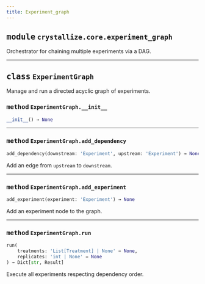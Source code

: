 ```yaml
---
title: Experiment_graph
---
```



## <kbd>module</kbd> `crystallize.core.experiment_graph`
Orchestrator for chaining multiple experiments via a DAG. 



---

## <kbd>class</kbd> `ExperimentGraph`
Manage and run a directed acyclic graph of experiments. 

### <kbd>method</kbd> `ExperimentGraph.__init__`

```python
__init__() → None
```








---

### <kbd>method</kbd> `ExperimentGraph.add_dependency`

```python
add_dependency(downstream: 'Experiment', upstream: 'Experiment') → None
```

Add an edge from ``upstream`` to ``downstream``. 

---

### <kbd>method</kbd> `ExperimentGraph.add_experiment`

```python
add_experiment(experiment: 'Experiment') → None
```

Add an experiment node to the graph. 

---

### <kbd>method</kbd> `ExperimentGraph.run`

```python
run(
    treatments: 'List[Treatment] | None' = None,
    replicates: 'int | None' = None
) → Dict[str, Result]
```

Execute all experiments respecting dependency order. 


